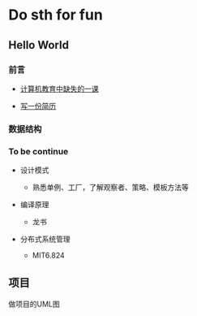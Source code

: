 Do sth for fun
===

## Hello World

### 前言

- [计算机教育中缺失的一课](https://missing-semester-cn.github.io/)

- [写一份简历](https://www.mujicv.com/)

### 数据结构



### To be continue

- 设计模式
  - 熟悉单例、工厂，了解观察者、策略、模板方法等

- 编译原理
  - 龙书

- 分布式系统管理
  - MIT6.824

## 项目

做项目的UML图

